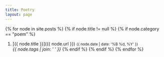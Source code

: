 ```yaml
---
title: Poetry
layout: page
---
```


{% for node in site.posts %}
{% if node.title != null %}
{% if node.category == "poem" %}
  1. [{{ node.title }}]({{ node.url }}) <small>{{ node.date | date: '%B %d, %Y' }}</small>
  <br><em>{{ node.tags | join: ' ' }}</em>
{% endif %}
{% endif %}
{% endfor %}